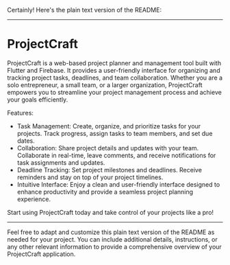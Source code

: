 Certainly! Here's the plain text version of the README:

---

# ProjectCraft

ProjectCraft is a web-based project planner and management tool built with Flutter and Firebase. It provides a user-friendly interface for organizing and tracking project tasks, deadlines, and team collaboration. Whether you are a solo entrepreneur, a small team, or a larger organization, ProjectCraft empowers you to streamline your project management process and achieve your goals efficiently.

Features:
- Task Management: Create, organize, and prioritize tasks for your projects. Track progress, assign tasks to team members, and set due dates.
- Collaboration: Share project details and updates with your team. Collaborate in real-time, leave comments, and receive notifications for task assignments and updates.
- Deadline Tracking: Set project milestones and deadlines. Receive reminders and stay on top of your project timelines.
- Intuitive Interface: Enjoy a clean and user-friendly interface designed to enhance productivity and provide a seamless project planning experience.

Start using ProjectCraft today and take control of your projects like a pro!

---

Feel free to adapt and customize this plain text version of the README as needed for your project. You can include additional details, instructions, or any other relevant information to provide a comprehensive overview of your ProjectCraft application.